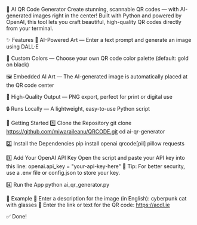 🤖 AI QR Code Generator
Create stunning, scannable QR codes — with AI-generated images right in the center!
Built with Python and powered by OpenAI, this tool lets you craft beautiful, high-quality QR codes directly from your terminal.

✨ Features
🧠 AI-Powered Art — Enter a text prompt and generate an image using DALL·E

🎨 Custom Colors — Choose your own QR code color palette (default: gold on black)

🖼 Embedded AI Art — The AI-generated image is automatically placed at the QR code center

📁 High-Quality Output — PNG export, perfect for print or digital use

🔒 Runs Locally — A lightweight, easy-to-use Python script

🚀 Getting Started
1️⃣ Clone the Repository
git clone https://github.com/miwaraileanu/QRCODE.git
cd ai-qr-generator

2️⃣ Install the Dependencies
pip install openai qrcode[pil] pillow requests

3️⃣ Add Your OpenAI API Key
Open the script and paste your API key into this line:
openai.api_key = "your-api-key-here"
🔐 Tip: For better security, use a .env file or config.json to store your key.

4️⃣ Run the App
python ai_qr_generator.py

🧪 Example
🧠 Enter a description for the image (in English): cyberpunk cat with glasses
🔗 Enter the link or text for the QR code: https://acdl.ie


✅ Done!


